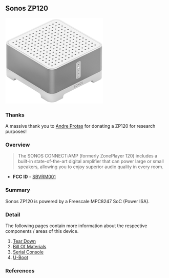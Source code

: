 ## Sonos ZP120

![ZP120](images/zp120.png?raw=true)

### Thanks

A massive thank you to [Andre Protas](https://twitter.com/cveiche) for donating
a ZP120 for research purposes!

### Overview

> The SONOS CONNECT:AMP (formerly ZonePlayer 120) includes a built-in
> state-of-the-art digital amplifier that can power large or small speakers,
> allowing you to enjoy superior audio quality in every room.

* **FCC ID** - [SBVRM001](https://apps.fcc.gov/oetcf/eas/reports/ViewExhibitReport.cfm?mode=Exhibits&RequestTimeout=500&calledFromFrame=N&application_id=14YvdloOg8%2F%2FTvOufUmeOg%3D%3D&fcc_id=SBVRM001)

### Summary

Sonos ZP120 is powered by a Freescale MPC8247 SoC (Power ISA).

### Detail

The following pages contain more information about the respective components
/ areas of this device.

1. [Tear Down](./TEARDOWN.md)
1. [Bill Of Materials](./BOM.md)
1. [Serial Console](./CONSOLE.md)
1. [U-Boot](./UBOOT.md)

### References

